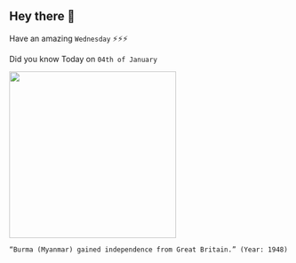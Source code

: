 ## Hey there 👋
Have an amazing `Wednesday` ⚡⚡⚡

Did you know Today on `04th of January`
 
 [<img src="https://upload.wikimedia.org/wikipedia/en/1/1d/Royallake_dalhousiepark_rangoon1895.jpg" width="300" />](https://en.wikipedia.org/wiki/British_rule_in_Burma#:~:text=Burma%20achieved%20independence%20from%20British%20rule%20on%204%20January%201948) 
 ```
“Burma (Myanmar) gained independence from Great Britain.” (Year: 1948)
```
